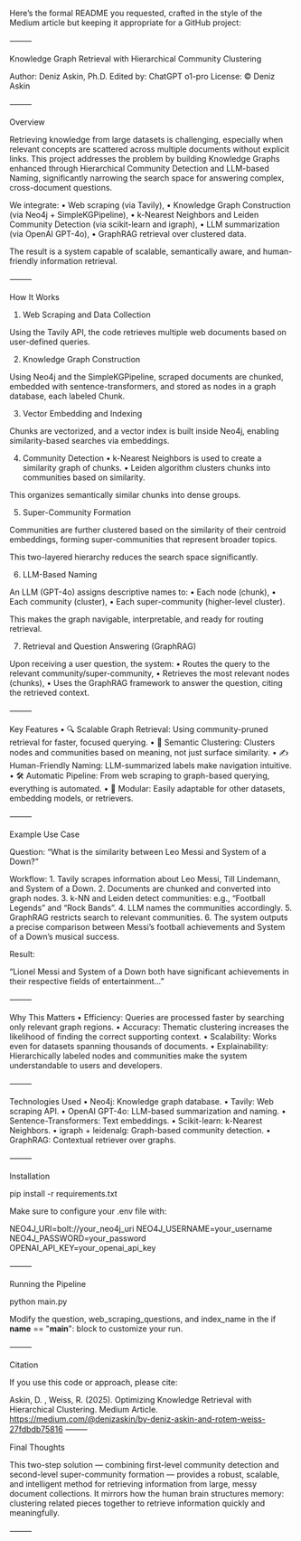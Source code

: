 Here’s the formal README you requested, crafted in the style of the Medium article but keeping it appropriate for a GitHub project:

⸻

Knowledge Graph Retrieval with Hierarchical Community Clustering

Author: Deniz Askin, Ph.D.
Edited by: ChatGPT o1-pro
License: © Deniz Askin

⸻

Overview

Retrieving knowledge from large datasets is challenging, especially when relevant concepts are scattered across multiple documents without explicit links. This project addresses the problem by building Knowledge Graphs enhanced through Hierarchical Community Detection and LLM-based Naming, significantly narrowing the search space for answering complex, cross-document questions.

We integrate:
	•	Web scraping (via Tavily),
	•	Knowledge Graph Construction (via Neo4j + SimpleKGPipeline),
	•	k-Nearest Neighbors and Leiden Community Detection (via scikit-learn and igraph),
	•	LLM summarization (via OpenAI GPT-4o),
	•	GraphRAG retrieval over clustered data.

The result is a system capable of scalable, semantically aware, and human-friendly information retrieval.

⸻

How It Works

1. Web Scraping and Data Collection

Using the Tavily API, the code retrieves multiple web documents based on user-defined queries.

2. Knowledge Graph Construction

Using Neo4j and the SimpleKGPipeline, scraped documents are chunked, embedded with sentence-transformers, and stored as nodes in a graph database, each labeled Chunk.

3. Vector Embedding and Indexing

Chunks are vectorized, and a vector index is built inside Neo4j, enabling similarity-based searches via embeddings.

4. Community Detection
	•	k-Nearest Neighbors is used to create a similarity graph of chunks.
	•	Leiden algorithm clusters chunks into communities based on similarity.

This organizes semantically similar chunks into dense groups.

5. Super-Community Formation

Communities are further clustered based on the similarity of their centroid embeddings, forming super-communities that represent broader topics.

This two-layered hierarchy reduces the search space significantly.

6. LLM-Based Naming

An LLM (GPT-4o) assigns descriptive names to:
	•	Each node (chunk),
	•	Each community (cluster),
	•	Each super-community (higher-level cluster).

This makes the graph navigable, interpretable, and ready for routing retrieval.

7. Retrieval and Question Answering (GraphRAG)

Upon receiving a user question, the system:
	•	Routes the query to the relevant community/super-community,
	•	Retrieves the most relevant nodes (chunks),
	•	Uses the GraphRAG framework to answer the question, citing the retrieved context.

⸻

Key Features
	•	🔍 Scalable Graph Retrieval: Using community-pruned retrieval for faster, focused querying.
	•	🧠 Semantic Clustering: Clusters nodes and communities based on meaning, not just surface similarity.
	•	✍️ Human-Friendly Naming: LLM-summarized labels make navigation intuitive.
	•	🛠 Automatic Pipeline: From web scraping to graph-based querying, everything is automated.
	•	🧩 Modular: Easily adaptable for other datasets, embedding models, or retrievers.

⸻

Example Use Case

Question: “What is the similarity between Leo Messi and System of a Down?”

Workflow:
	1.	Tavily scrapes information about Leo Messi, Till Lindemann, and System of a Down.
	2.	Documents are chunked and converted into graph nodes.
	3.	k-NN and Leiden detect communities: e.g., “Football Legends” and “Rock Bands”.
	4.	LLM names the communities accordingly.
	5.	GraphRAG restricts search to relevant communities.
	6.	The system outputs a precise comparison between Messi’s football achievements and System of a Down’s musical success.

Result:

“Lionel Messi and System of a Down both have significant achievements in their respective fields of entertainment…”

⸻

Why This Matters
	•	Efficiency: Queries are processed faster by searching only relevant graph regions.
	•	Accuracy: Thematic clustering increases the likelihood of finding the correct supporting context.
	•	Scalability: Works even for datasets spanning thousands of documents.
	•	Explainability: Hierarchically labeled nodes and communities make the system understandable to users and developers.

⸻

Technologies Used
	•	Neo4j: Knowledge graph database.
	•	Tavily: Web scraping API.
	•	OpenAI GPT-4o: LLM-based summarization and naming.
	•	Sentence-Transformers: Text embeddings.
	•	Scikit-learn: k-Nearest Neighbors.
	•	igraph + leidenalg: Graph-based community detection.
	•	GraphRAG: Contextual retriever over graphs.

⸻

Installation

pip install -r requirements.txt

Make sure to configure your .env file with:

NEO4J_URI=bolt://your_neo4j_uri
NEO4J_USERNAME=your_username
NEO4J_PASSWORD=your_password
OPENAI_API_KEY=your_openai_api_key



⸻

Running the Pipeline

python main.py

Modify the question, web_scraping_questions, and index_name in the if __name__ == "__main__": block to customize your run.

⸻

Citation

If you use this code or approach, please cite:

Askin, D. , Weiss, R. (2025). Optimizing Knowledge Retrieval with Hierarchical Clustering. Medium Article.
https://medium.com/@denizaskin/by-deniz-askin-and-rotem-weiss-27fdbdb75816
⸻

Final Thoughts

This two-step solution — combining first-level community detection and second-level super-community formation — provides a robust, scalable, and intelligent method for retrieving information from large, messy document collections. It mirrors how the human brain structures memory: clustering related pieces together to retrieve information quickly and meaningfully.

⸻
